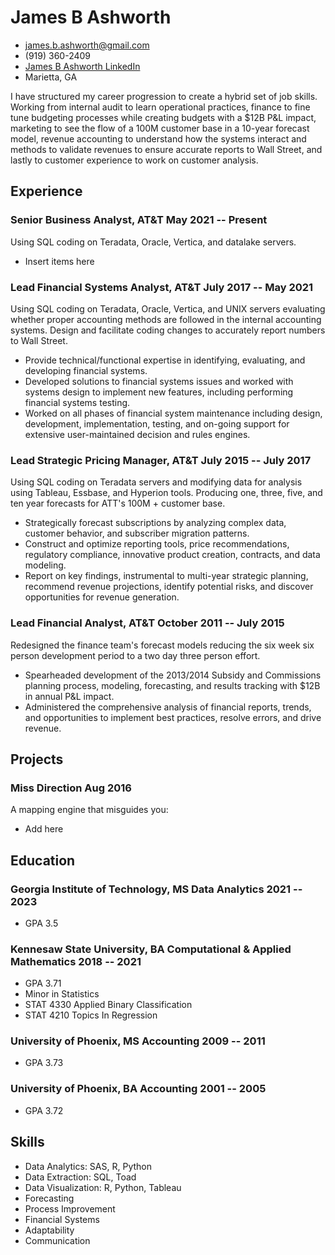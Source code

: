 <!-- The (first) h1 will be used as the <title> of the HTML page -->
# James B Ashworth

<!-- The unordered list immediately after the h1 will be formatted on a single
line. It is intended to be used for contact details -->
- <james.b.ashworth@gmail.com>
- (919) 360-2409
- [James B Ashworth LinkedIn](https://www.linkedin.com/in/james-ashworth-11514348/)
- Marietta, GA

<!-- The paragraph after the h1 and ul and before the first h2 is optional. It
is intended to be used for a short summary. -->
I have structured my career progression to create a hybrid set of job skills. Working from internal audit to learn operational practices, finance to fine tune budgeting processes while creating budgets with a $12B P&L impact, marketing to see the flow of a 100M customer base in a 10-year forecast model, revenue accounting to understand how the systems interact and methods to validate revenues to ensure accurate reports to Wall Street, and lastly to customer experience to work on customer analysis.

## Experience

<!-- You have to wrap the "left" and "right" half of these headings in spans by
hand -->
### <span>Senior Business Analyst, AT&T</span> <span>May 2021 -- Present</span>

Using SQL coding on Teradata, Oracle, Vertica, and datalake servers. 

-	Insert items here


### <span>Lead Financial Systems Analyst, AT&T</span> <span>July 2017 -- May 2021</span>

Using SQL coding on Teradata, Oracle, Vertica, and UNIX servers evaluating whether proper accounting methods are followed in the internal accounting systems. Design and facilitate coding changes to accurately report numbers to Wall Street.

-	Provide technical/functional expertise in identifying, evaluating, and developing financial systems.  
-	Developed solutions to financial systems issues and worked with systems design to implement new features, including performing financial systems testing.  
-	Worked on all phases of financial system maintenance including design, development, implementation, testing, and on-going support for extensive user-maintained decision and rules engines.

### <span>Lead Strategic Pricing Manager, AT&T</span> <span>July 2015 -- July 2017</span>

Using SQL coding on Teradata servers and modifying data for analysis using Tableau, Essbase, and Hyperion tools. Producing one, three, five, and ten year forecasts for ATT's 100M + customer base.

-	Strategically forecast subscriptions by analyzing complex data, customer behavior, and subscriber migration patterns. 
-	Construct and optimize reporting tools, price recommendations, regulatory compliance, innovative product creation, contracts, and data modeling. 
-	Report on key findings, instrumental to multi-year strategic planning, recommend revenue projections, identify potential risks, and discover opportunities for revenue generation.

### <span>Lead Financial Analyst, AT&T</span> <span>October 2011 -- July 2015</span>

Redesigned the finance team's forecast models reducing the six week six person development period to a two day three person effort.

-	Spearheaded development of the 2013/2014 Subsidy and Commissions planning process, modeling, forecasting, and results tracking with $12B in annual P&L impact.
-	Administered the comprehensive analysis of financial reports, trends, and opportunities to implement best practices, resolve errors, and drive revenue. 

## Projects

### <span>Miss Direction</span> <span>Aug 2016</span>

A mapping engine that misguides you:

   - Add here

## Education

### <span>Georgia Institute of Technology, MS Data Analytics</span> <span>2021 -- 2023</span>

  - GPA 3.5

### <span>Kennesaw State University, BA Computational & Applied Mathematics</span> <span>2018 -- 2021</span>

  - GPA 3.71
  - Minor in Statistics
  - STAT 4330 Applied Binary Classification
  - STAT 4210 Topics In Regression

### <span>University of Phoenix, MS Accounting</span> <span>2009 -- 2011</span>

  - GPA 3.73

### <span>University of Phoenix, BA Accounting</span> <span>2001 -- 2005</span>

  - GPA 3.72


## Skills

 - Data Analytics: SAS, R, Python
 - Data Extraction: SQL, Toad
 - Data Visualization: R, Python, Tableau
 - Forecasting
 - Process Improvement
 - Financial Systems
 - Adaptability
 - Communication